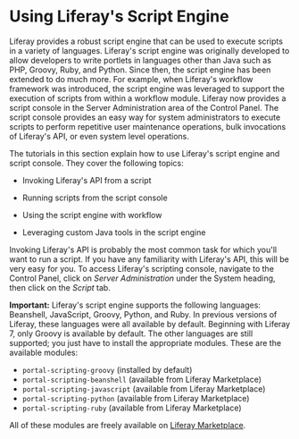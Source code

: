 # Using Liferay's Script Engine [](id=using-liferays-script-engine)

Liferay provides a robust script engine that can be used to execute scripts in a
variety of languages. Liferay's script engine was originally developed to allow
developers to write portlets in languages other than Java such as PHP, Groovy,
Ruby, and Python. Since then, the script engine has been extended to do much
more. For example, when Liferay's workflow framework was introduced, the script
engine was leveraged to support the execution of scripts from within a workflow
module. Liferay now provides a script console in the Server Administration area
of the Control Panel. The script console provides an easy way for system
administrators to execute scripts to perform repetitive user maintenance
operations, bulk invocations of Liferay's API, or even system level operations.

The tutorials in this section explain how to use Liferay's script engine and
script console. They cover the following topics: 

- Invoking Liferay's API from a script

- Running scripts from the script console

- Using the script engine with workflow

- Leveraging custom Java tools in the script engine

Invoking Liferay's API is probably the most common task for which you'll want to
run a script. If you have any familiarity with Liferay's API, this will be very
easy for you. To access Liferay's scripting console, navigate to the Control
Panel, click on *Server Administration* under the System heading, then click on
the *Script* tab.

**Important:** Liferay's script engine supports the following languages:
Beanshell, JavaScript, Groovy, Python, and Ruby. In previous versions of
Liferay, these languages were all available by default. Beginning with Liferay
7, only Groovy is available by default. The other languages are still supported;
you just have to install the appropriate modules. These are the available
modules:

- `portal-scripting-groovy` (installed by default)
- `portal-scripting-beanshell` (available from Liferay Marketplace)
- `portal-scripting-javascript` (available from Liferay Marketplace)
- `portal-scripting-python` (available from Liferay Marketplace)
- `portal-scripting-ruby` (available from Liferay Marketplace)

All of these modules are freely available on
[Liferay Marketplace](www.liferay.com/marketplace).
